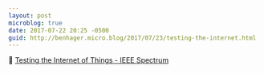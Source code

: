 ```yaml
---
layout: post
microblog: true
date: 2017-07-22 20:25 -0500
guid: http://benhager.micro.blog/2017/07/23/testing-the-internet.html
---
```

📱 [Testing the Internet of Things - IEEE Spectrum](http://spectrum.ieee.org/view-from-the-valley/at-work/test-and-measurement/testing-the-internet-of-things)
